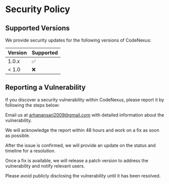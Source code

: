 # Security Policy

## Supported Versions

We provide security updates for the following versions of CodeNexus:

| Version | Supported          |
| ------- | ------------------ |
| 1.0.x   | :white_check_mark: |
| < 1.0   | :x:                |

## Reporting a Vulnerability

If you discover a security vulnerability within CodeNexus, please report it by following the steps below:

Email us at arhanansari2009@gmail.com with detailed information about the vulnerability.

We will acknowledge the report within 48 hours and work on a fix as soon as possible.

After the issue is confirmed, we will provide an update on the status and timeline for a resolution.

Once a fix is available, we will release a patch version to address the vulnerability and notify relevant users.


Please avoid publicly disclosing the vulnerability until it has been resolved.
